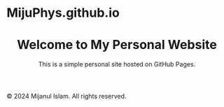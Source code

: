# MijuPhys.github.io
<!DOCTYPE html>
<html lang="en">
<head>
    <meta charset="UTF-8">
    <meta name="viewport" content="width=device-width, initial-scale=1.0">
    <title>My Personal Website</title>
    <link rel="stylesheet" href="styles.css">
</head>
<body>
    <header>
        <h1>Welcome to My Personal Website</h1>
        <p>This is a simple personal site hosted on GitHub Pages.</p>
    </header>
    <footer>
        <p>© 2024 Mijanul Islam. All rights reserved.</p>
    </footer>
</body>
</html>
